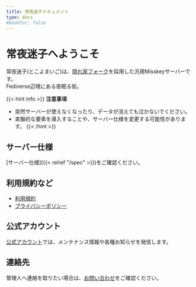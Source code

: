 ```yaml
---
title: 常夜迷子ドキュメント
type: docs
#bookToc: false
---
```


# 常夜迷子へようこそ

常夜迷子(とこよまいご)は、[隠れ家フォーク](https://github.com/hideki0403/kakurega.app/blob/dev-kakurega/docs/difference.md)を採用した汎用Misskeyサーバーです。  
Fediverse辺境にある夜眠る街。  

{{< hint info >}} **注意事項**  
- 突然サーバーが使えなくなったり、データが消えても泣かないでください。
- 実験的な要素を導入することや、サーバー仕様を変更する可能性があります。
 {{< /hint >}}

## サーバー仕様

[サーバー仕様]({{< relref "/spec" >}})をご確認ください。

## 利用規約など

- [利用規約](/rule)
- [プライバシーポリシー](/privacy)

## 公式アカウント

[公式アカウント](https://misskey.city/@admin)では、メンテナンス情報や各種お知らせを発信します。  

## 連絡先

管理人へ連絡を取りたい場合は、[お問い合わせ](/contact)をご確認ください。